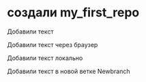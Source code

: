 ﻿# создали my_first_repo

Добавили текст

Добавили текст через браузер

Добавили текст локально

Добавили текст в новой ветке Newbranch
